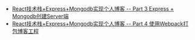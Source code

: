 - [React技术栈+Express+Mongodb实现个人博客 -- Part 3 Express + Mongodb创建Server端](http://www.jianshu.com/p/351a7f653074)
- [React技术栈+Express+Mongodb实现个人博客 -- Part 4 使用Webpack打包博客工程](http://www.jianshu.com/p/87d7bc357341)
